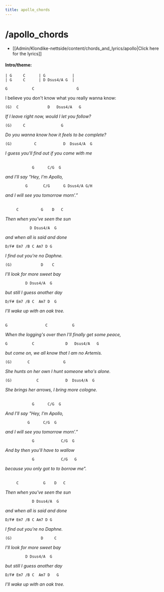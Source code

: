 ```yaml
---
title: apollo_chords
---
```

# /apollo_chords
* [[Admin/Klondike-nettside/content/chords_and_lyrics/apollo|Click here for the lyrics]]
#### Intro/theme:  
```
| G     C      | G            |
| G     C      | D Dsus4/A G  |
```

`G           C                   G`

<p class="lyric">I believe you don't know what you really wanna know:</p>

`(G)  C             D   Dsus4/A   G`

*If I leave right now, would I let you follow?*

`(G)     C                G`

*Do you wanna know how it feels to be complete?*

`(G)          C            D  Dsus4/A  G`

*I guess you'll find out if you come with me*
<br><br>

`            G      C/G  G`

*and I’ll say "Hey, I'm Apollo,*

`         G       C/G      G Dsus4/A G/H`

*and I will see you tomorrow morn’.”*
<br><br>

`     C          G    D   C`

*Then when you've seen the sun*

`           D Dsus4/A  G` 

*and when all is said and done*

`D/F# Em7 /B C Am7 D G`

*I find out you're no Daphne.*

`(G)             D    C`

*I'll look for more sweet bay*

`         D Dsus4/A  G`

*but still I guess another day*

`D/F# Em7 /B C  Am7 D  G`

*I'll wake up with an oak tree.*
<br><br>

`G                 C           G`

*When the logging's over then I'll finally get some peace,*

`G           C              D   Dsus4/A   G`

*but come on, we all know that I am no Artemis.*

`(G)       C               G`

*She hunts on her own I hunt someone who's alone.*

`(G)           C            D  Dsus4/A  G`

*She brings her arrows, I bring more cologne.*
<br><br>

`            G      C/G  G`

*And I'll say "Hey, I'm Apollo,*

`          G      C/G  G`

*and I will see you tomorrow morn’.”*

`            G            C/G  G`

*And by then you'll have to wallow*

`            G            C/G   G`

*because you only got to to borrow me".*
<br><br>

`     C           G    D   C`

*Then when you've seen the sun*

`            D Dsus4/A  G` 

*and when all is said and done*

`D/F# Em7 /B C Am7 D G`

*I find out you're no Daphne.*

`(G)             D     C`

*I'll look for more sweet bay*

`         D Dsus4/A  G`

*but still I guess another day*

`D/F# Em7 /B C  Am7 D   G`

*I'll wake up with an oak tree.*
